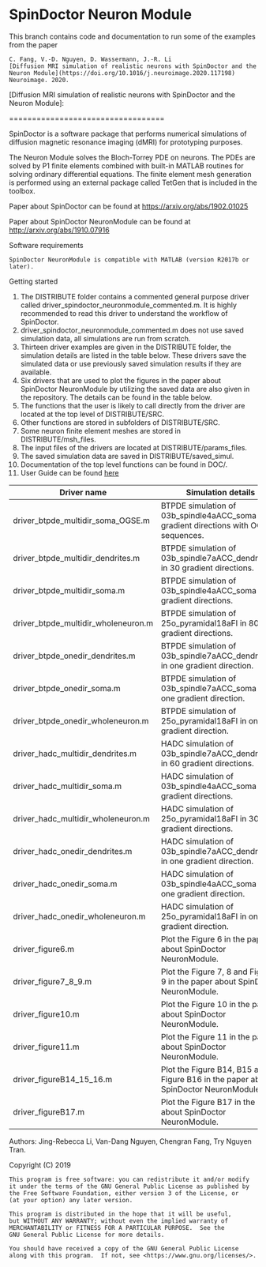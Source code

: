 # SpinDoctor Neuron Module

This branch contains code and documentation to run some of the examples from the paper 

	C. Fang, V.-D. Nguyen, D. Wassermann, J.-R. Li  
	[Diffusion MRI simulation of realistic neurons with SpinDoctor and the Neuron Module](https://doi.org/10.1016/j.neuroimage.2020.117198)    
	Neuroimage. 2020.  

[Diffusion MRI simulation of realistic neurons with SpinDoctor and the Neuron Module]: 


==================================

SpinDoctor is a software package that performs numerical simulations of diffusion magnetic resonance imaging (dMRI) for prototyping purposes.  

The Neuron Module solves the Bloch-Torrey PDE on neurons. The PDEs are solved by P1 finite elements combined with built-in MATLAB routines for solving ordinary differential equations. The finite element mesh generation is performed using an external package called TetGen that is included in the toolbox.

Paper about SpinDoctor can be found at https://arxiv.org/abs/1902.01025

Paper about SpinDoctor NeuronModule can be found at http://arxiv.org/abs/1910.07916

Software requirements

	SpinDoctor NeuronModule is compatible with MATLAB (version R2017b or later).

Getting started
1) The DISTRIBUTE folder contains a commented general purpose driver called driver_spindoctor_neuronmodule_commented.m. It is highly recommended to read this driver to understand the workflow of SpinDoctor. 
2) driver_spindoctor_neuronmodule_commented.m does not use saved simulation data, all simulations are run from scratch.
3) Thirteen driver examples are given in the DISTRIBUTE folder, the simulation details are listed in the table below. These drivers save the simulated data or use previously saved simulation results if they are available.
4) Six drivers that are used to plot the figures in the paper about SpinDoctor NeuronModule by utilizing the saved data are also given in the repository. The details can be found in the table below.
5) The functions that the user is likely to call directly from the driver are located at the top level of DISTRIBUTE/SRC.
6) Other functions are stored in subfolders of DISTRIBUTE/SRC.
7) Some neuron finite element meshes are stored in DISTRIBUTE/msh_files.
8) The input files of the drivers are located at DISTRIBUTE/params_files.
9) The saved simulation data are saved in DISTRIBUTE/saved_simul.
10) Documentation of the top level functions can be found in DOC/.
11) User Guide can be found [here](https://github.com/jingrebeccali/SpinDoctor/blob/NeuronModule/User%20Guide.pdf)

| Driver name                         	| Simulation details                                                                       	|
|-------------------------------------	|------------------------------------------------------------------------------------------	|
| driver_btpde_multidir_soma_OGSE.m   	| BTPDE simulation of 03b_spindle4aACC_soma in 30 gradient directions with OGSE sequences. 	|
| driver_btpde_multidir_dendrites.m   	| BTPDE simulation of 03b_spindle7aACC_dendrites_1 in 30 gradient directions.              	|
| driver_btpde_multidir_soma.m        	| BTPDE simulation of 03b_spindle4aACC_soma in 60 gradient directions.                     	|
| driver_btpde_multidir_wholeneuron.m 	| BTPDE simulation of 25o_pyramidal18aFI in 80 gradient directions.                        	|
| driver_btpde_onedir_dendrites.m     	| BTPDE simulation of 03b_spindle7aACC_dendrites_1 in one gradient direction.              	|
| driver_btpde_onedir_soma.m          	| BTPDE simulation of 03b_spindle7aACC_soma in one gradient direction.                     	|
| driver_btpde_onedir_wholeneuron.m   	| BTPDE simulation of 25o_pyramidal18aFI in one gradient direction.                        	|
| driver_hadc_multidir_dendrites.m    	| HADC simulation of 03b_spindle7aACC_dendrites_1 in 60 gradient directions.               	|
| driver_hadc_multidir_soma.m         	| HADC simulation of 03b_spindle4aACC_soma in 30 gradient directions.                      	|
| driver_hadc_multidir_wholeneuron.m  	| HADC simulation of 25o_pyramidal18aFI in 30 gradient directions.                         	|
| driver_hadc_onedir_dendrites.m      	| HADC simulation of 03b_spindle7aACC_dendrites_1 in one gradient direction.               	|
| driver_hadc_onedir_soma.m           	| HADC simulation of 03b_spindle4aACC_soma in one gradient direction.                      	|
| driver_hadc_onedir_wholeneuron.m    	| HADC simulation of 25o_pyramidal18aFI in one gradient direction.                         	|
| driver_figure6.m                    	| Plot the Figure 6 in the paper about SpinDoctor NeuronModule.                            	|
| driver_figure7_8_9.m                	| Plot the Figure 7, 8 and Figure 9 in the paper about SpinDoctor NeuronModule.            	|
| driver_figure10.m                   	| Plot the Figure 10 in the paper about SpinDoctor NeuronModule.                           	|
| driver_figure11.m                   	| Plot the Figure 11 in the paper about SpinDoctor NeuronModule.                           	|
| driver_figureB14_15_16.m            	| Plot the Figure B14, B15 and Figure B16 in the paper about SpinDoctor NeuronModule.      	|
| driver_figureB17.m                  	| Plot the Figure B17 in the paper about SpinDoctor NeuronModule.                          	|

Authors: Jing-Rebecca Li, Van-Dang Nguyen, Chengran Fang, Try Nguyen Tran.

Copyright (C) 2019

	This program is free software: you can redistribute it and/or modify
	it under the terms of the GNU General Public License as published by
	the Free Software Foundation, either version 3 of the License, or
	(at your option) any later version.

	This program is distributed in the hope that it will be useful,
	but WITHOUT ANY WARRANTY; without even the implied warranty of
	MERCHANTABILITY or FITNESS FOR A PARTICULAR PURPOSE.  See the
	GNU General Public License for more details.

	You should have received a copy of the GNU General Public License
	along with this program.  If not, see <https://www.gnu.org/licenses/>.
